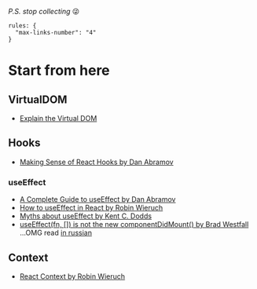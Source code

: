 *P.S. stop collecting* 😜
```
rules: {
  "max-links-number": "4"
}
```

# Start from here

## VirtualDOM
- [Explain the Virtual DOM](./virtualDOM/virtualDOM.md)

## Hooks

- [Making Sense of React Hooks by Dan Abramov](https://medium.com/@dan_abramov/making-sense-of-react-hooks-fdbde8803889)

### useEffect

- [A Complete Guide to useEffect by Dan Abramov](https://overreacted.io/a-complete-guide-to-useeffect/)
- [How to useEffect in React by Robin Wieruch](https://www.robinwieruch.de/react-useeffect-hook)
- [Myths about useEffect by Kent C. Dodds](https://epicreact.dev/myths-about-useeffect/)
- [useEffect(fn, []) is not the new componentDidMount() by Brad Westfall](https://reacttraining.com/blog/useEffect-is-not-the-new-componentDidMount/) ...OMG read [in russian](https://stasonmars.ru/javascript/useeffect-eto-ne-novyi-componentdidmount/)

## Context

- [React Context by Robin Wieruch](https://www.robinwieruch.de/react-context)
